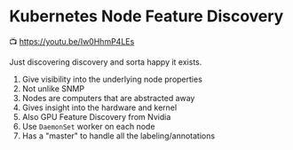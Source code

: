 # Kubernetes Node Feature Discovery

📺 <https://youtu.be/Iw0HhmP4LEs>

Just discovering discovery and sorta happy it exists. 

1. Give visibility into the underlying node properties
1. Not unlike SNMP
1. Nodes are computers that are abstracted away
1. Gives insight into the hardware and kernel
1. Also GPU Feature Discovery from Nvidia
1. Use `DaemonSet` worker on each node
1. Has a "master" to handle all the labeling/annotations
